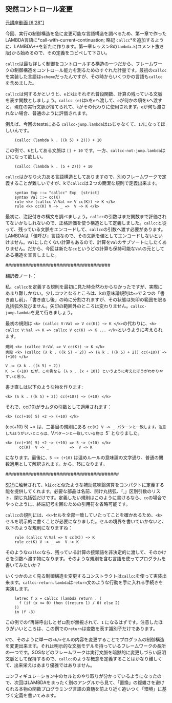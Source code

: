 ## 突然コントロール変更

[元講座動画 [6'28"]](http://youtu.be/UZ9iaus024g)


今回、実行の制御構造を急に変更可能な言語構造を調べるため、第一章で作ったLAMBDA言語に*call-with-current-continuation; 略記 `callcc`*を追加するように、LAMBDA++を新たに作ります。第一章レッスン8の`lambda.k`(コメント抜き版)から始めるので、その定義をコピペして下さい。

`callcc`は最も詳しく制御をコントロールする構造の一つだから、フレームワークの制御構造をコントロール能力を測るためのすぐれた計量です。最初の`callcc`を実装した言語は`scheme`だったんですが、その時からいくつかの言語も`callcc`を含めました。

`callcc`は何するかというと、`e`と`k`はそれぞれ普段関数、計算の残っている文脈を表す関数としましょう。`callcc (e)`は`k`を`e`へ渡して、`e`が何かの項を`k`へ渡すと、現在の実行文脈が捨てられて、`k`がその代わりに使用されます。`e`が何も渡されない場合、普通のように評価されます。

例えば、今回のtestsにある `callcc-jump.lambda`は`15`じゃなくて、`17`になってほしいんです。

```
    (callcc (lambda k . ((k 5) + 2))) + 10
```
この例で、`k`としてある文脈は `[] + 10` です。一方、`callcc-not-jump.lambda`は`17`になって欲しい。

```
    (callcc (lambda k . (5 + 2))) + 10
```

`callcc`はかなり火力ある言語構造としてありますので、別のフレームワークで定義することが難しいですが、kで`callcc`は２つの簡潔な規則で定義出来ます。

```
    syntax Exp ::= "callcc" Exp  [strict]
    syntax Val ::= cc(K)
    rule <k> (callcc V:Val => V cc(K)) ~> K </k>
    rule <k> cc(K) V ~> _ =>  V ~> K </k>
```

最初に、注記付きの構文を調べましょう。`callcc`の引数はまだ関数まで評価されてないかもしれないので、正格評価を使う構造として定義しました。`callcc`と従って、残っている文脈をエンコードして、`callcc`の引数へ渡す必要があります。LAMBDAは「値呼び」言語なので、その文脈を値としてエンコードしないといけません。`Val`にしたくない計算もあるので、計算を`Val`のサブソートにしたくありません。だから、今回は新たな`cc`というどの計算も保持可能な`Val`の元としてある構造を宣言しました。

\#####################################

翻訳者ノート：

私、`callcc`を定義する規則を最初に見た時全然わからなかったですが、実際にあまり難しかない。少しコツとなるところは、kの意味論規則は`=>`で２つの「書き直し前」、「書き直し後」の時に分割されますが、その状態は矢印の範囲を限る丸括弧外及びません。矢印の範囲外のところは変わりません。`callcc-jump.lambda`を見て行きましょう。

最初の規則は `<k> (callcc V:Val => V cc(K)) ~> K </k>`の代わりに、`<k> callcc V:Val ~> K => callcc V cc(K) ~> K ... </k>`というように考えられます。

```
規則 <k> (callcc V:Val => V cc(K)) ~> K </k>
実際 <k> (callcc (λ k . ((k 5) + 2)) => (λ k . ((k 5) + 2)) cc(+10)) ~> (+10) </k>

V := (λ k . ((k 5) + 2))
K := (+10) だが、この例なら (λ x . (x + 10)) というように考えたほうがわかりやすいと思う。
```

書き直しは以下のような物を作ります:

```
<k> (λ k . ((k 5) + 2)) cc(+10)) ~> (+10) </k>
```
それで、cc(10)がラムダの引数として適用されます：
```
<k> (cc(+10) 5) +2 ~> (+10) </k> 
```
(cc(+10) 5) ~> は、二番目の規則にある `cc(K) V ~> _ パターンと一致します。注意したほうがいいところは、`V`パターンと一致している物は `5` となりました。
```
<k> (cc(+10) 5) +2 ~> (+10) => 5 ~> (+10) </k>
      cc(K)  V ~> _         =>  V ~> K
```
になります。最後に、`5 ~> (+10)` は温めルールの意味論の文字通り、普通の関数適用として解釈されます。から、15になります。

\########################################


[SDF](http://www.program-transformation.org/Sdf/)に触発されて、kは`cc`と似たような補助意味論演算をコンパクトに定義する能を提供してくれます。必要な部品は名前、開け丸括弧、「,」区別引数のリスト、閉じ丸括弧だけです。定義したい規則はこのように書けるなら、`cc`の場合でやったように、終端記号を囲むための引用符を省略可能です。

`callcc`の規則には、`<k>`セルを全部一致していたってことを確かめるため、`<k>`セルを明示的に書くことが必要になりました。セルの境界を書いていかないと、以下のような規則になりますね：　

```
    rule (callcc V:Val => V cc(K)) ~> K
    rule cc(K) V ~> _ =>  V ~> K
```

そのような`callcc`なら、残っている計算の接頭語を非決定的に渡して、そのかけらを引数へ渡す物になります。そのような規則を含む言語を使ってプログラムを書いてみたいか？


いくつかのよく見る制御構造を変更するコンストラクトは`callcc`を使って実装出来ます。`callcc-return.lambda`は`return`文のような行動を手に入れる手続きを実演します。

```
    letrec f x = callcc (lambda return . (
      f (if (x <= 0) then ((return 1) / 0) else 2)
    ))
    in (f -3)
```

この例での`f`再帰呼出しとゼロ割が無視されて、`1` になるはずです。注意したほうがいいところは、この例での`return`は変数を表す識別子だけであります。



kで、そのように単一の`<k/>`セルの内容を変更することでプログラムの制御構造を変更出来ます。それは明示的な文脈モデルを持っているフレームワークの長所の一つです。SOSなどのフレームワークは実行文脈を暗黙的に変更しづらい証明文脈として保持するので、`callcc`のような概念を定義することはかなり難しくて、出来栄えはあまり優雅ではありません。

コンフィギュレーション中のセルとのやり取りが分かっているようになったので、次回はLAMBDAをまったく別のアングルから見て、「置換」の複雑さを避けられる本物の関数プログラミング言語の真髄を前より近く追いつく「環境」に基づく定義を書いてみます。


